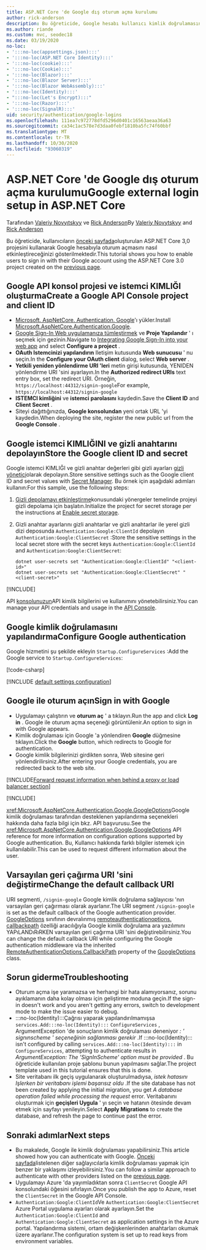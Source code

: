 ```yaml
---
title: ASP.NET Core 'de Google dış oturum açma kurulumu
author: rick-anderson
description: Bu öğreticide, Google hesabı kullanıcı kimlik doğrulamasının mevcut bir ASP.NET Core uygulamasına tümleştirilmesi gösterilmektedir.
ms.author: riande
ms.custom: mvc, seodec18
ms.date: 03/19/2020
no-loc:
- ':::no-loc(appsettings.json):::'
- ':::no-loc(ASP.NET Core Identity):::'
- ':::no-loc(cookie):::'
- ':::no-loc(Cookie):::'
- ':::no-loc(Blazor):::'
- ':::no-loc(Blazor Server):::'
- ':::no-loc(Blazor WebAssembly):::'
- ':::no-loc(Identity):::'
- ":::no-loc(Let's Encrypt):::"
- ':::no-loc(Razor):::'
- ':::no-loc(SignalR):::'
uid: security/authentication/google-logins
ms.openlocfilehash: 111ea7c972778dfd5296d0401c16563aeaa36a63
ms.sourcegitcommit: ca34c1ac578e7d3daa0febf1810ba5fc74f60bbf
ms.translationtype: MT
ms.contentlocale: tr-TR
ms.lasthandoff: 10/30/2020
ms.locfileid: "93060319"
---
```

# <a name="google-external-login-setup-in-aspnet-core"></a><span data-ttu-id="fb098-103">ASP.NET Core 'de Google dış oturum açma kurulumu</span><span class="sxs-lookup"><span data-stu-id="fb098-103">Google external login setup in ASP.NET Core</span></span>

<span data-ttu-id="fb098-104">Tarafından [Valeriy Novyıtskyy](https://github.com/01binary) ve [Rick Anderson](https://twitter.com/RickAndMSFT)</span><span class="sxs-lookup"><span data-stu-id="fb098-104">By [Valeriy Novytskyy](https://github.com/01binary) and [Rick Anderson](https://twitter.com/RickAndMSFT)</span></span>

<span data-ttu-id="fb098-105">Bu öğreticide, kullanıcıların [önceki sayfada](xref:security/authentication/social/index)oluşturulan ASP.NET Core 3,0 projesini kullanarak Google hesabıyla oturum açmasını nasıl etkinleştireceğinizi gösterilmektedir.</span><span class="sxs-lookup"><span data-stu-id="fb098-105">This tutorial shows you how to enable users to sign in with their Google account using the ASP.NET Core 3.0 project created on the [previous page](xref:security/authentication/social/index).</span></span>

## <a name="create-a-google-api-console-project-and-client-id"></a><span data-ttu-id="fb098-106">Google API konsol projesi ve istemci KIMLIĞI oluşturma</span><span class="sxs-lookup"><span data-stu-id="fb098-106">Create a Google API Console project and client ID</span></span>

* <span data-ttu-id="fb098-107">[Microsoft. AspNetCore. Authentication. Google](https://www.nuget.org/packages/Microsoft.AspNetCore.Authentication.Google)'ı yükler.</span><span class="sxs-lookup"><span data-stu-id="fb098-107">Install [Microsoft.AspNetCore.Authentication.Google](https://www.nuget.org/packages/Microsoft.AspNetCore.Authentication.Google).</span></span>
* <span data-ttu-id="fb098-108">[Google Sign-In Web uygulamanıza tümleştirmek](https://developers.google.com/identity/sign-in/web/sign-in) ve **Proje Yapılandır** ' ı seçmek için gezinin.</span><span class="sxs-lookup"><span data-stu-id="fb098-108">Navigate to [Integrating Google Sign-In into your web app](https://developers.google.com/identity/sign-in/web/sign-in) and select **Configure a project** .</span></span>
* <span data-ttu-id="fb098-109">**OAuth Istemcinizi yapılandırın** Iletişim kutusunda **Web sunucusu** ' nu seçin.</span><span class="sxs-lookup"><span data-stu-id="fb098-109">In the **Configure your OAuth client** dialog, select **Web server** .</span></span>
* <span data-ttu-id="fb098-110">**Yetkili yeniden yönlendirme URI 'leri** metin girişi kutusunda, YENIDEN yönlendirme URI 'sini ayarlayın.</span><span class="sxs-lookup"><span data-stu-id="fb098-110">In the **Authorized redirect URIs** text entry box, set the redirect URI.</span></span> <span data-ttu-id="fb098-111">Örneğin, `https://localhost:44312/signin-google`</span><span class="sxs-lookup"><span data-stu-id="fb098-111">For example, `https://localhost:44312/signin-google`</span></span>
* <span data-ttu-id="fb098-112">**ISTEMCI kimliğini** ve **istemci parolasını** kaydedin.</span><span class="sxs-lookup"><span data-stu-id="fb098-112">Save the **Client ID** and **Client Secret** .</span></span>
* <span data-ttu-id="fb098-113">Siteyi dağıttığınızda, **Google konsolundan** yeni ortak URL 'yi kaydedin.</span><span class="sxs-lookup"><span data-stu-id="fb098-113">When deploying the site, register the new public url from the **Google Console** .</span></span>

## <a name="store-the-google-client-id-and-secret"></a><span data-ttu-id="fb098-114">Google istemci KIMLIĞINI ve gizli anahtarını depolayın</span><span class="sxs-lookup"><span data-stu-id="fb098-114">Store the Google client ID and secret</span></span>

<span data-ttu-id="fb098-115">Google istemci KIMLIĞI ve gizli anahtar değerleri gibi gizli ayarları [gizli yönetici](xref:security/app-secrets)olarak depolayın.</span><span class="sxs-lookup"><span data-stu-id="fb098-115">Store sensitive settings such as the Google client ID and secret values with [Secret Manager](xref:security/app-secrets).</span></span> <span data-ttu-id="fb098-116">Bu örnek için aşağıdaki adımları kullanın:</span><span class="sxs-lookup"><span data-stu-id="fb098-116">For this sample, use the following steps:</span></span>

1. <span data-ttu-id="fb098-117">[Gizli depolamayı etkinleştirme](xref:security/app-secrets#enable-secret-storage)konusundaki yönergeler temelinde projeyi gizli depolama için başlatın.</span><span class="sxs-lookup"><span data-stu-id="fb098-117">Initialize the project for secret storage per the instructions at [Enable secret storage](xref:security/app-secrets#enable-secret-storage).</span></span>
1. <span data-ttu-id="fb098-118">Gizli anahtar ayarlarını gizli anahtarlar ve gizli anahtarlar ile yerel gizli dizi deposunda `Authentication:Google:ClientId` depolayın `Authentication:Google:ClientSecret` :</span><span class="sxs-lookup"><span data-stu-id="fb098-118">Store the sensitive settings in the local secret store with the secret keys `Authentication:Google:ClientId` and `Authentication:Google:ClientSecret`:</span></span>

    ```dotnetcli
    dotnet user-secrets set "Authentication:Google:ClientId" "<client-id>"
    dotnet user-secrets set "Authentication:Google:ClientSecret" "<client-secret>"
    ```

[!INCLUDE[](~/includes/environmentVarableColon.md)]

<span data-ttu-id="fb098-119">API [konsolunuzun](https://console.developers.google.com/apis/dashboard)API kimlik bilgilerini ve kullanımını yönetebilirsiniz.</span><span class="sxs-lookup"><span data-stu-id="fb098-119">You can manage your API credentials and usage in the [API Console](https://console.developers.google.com/apis/dashboard).</span></span>

## <a name="configure-google-authentication"></a><span data-ttu-id="fb098-120">Google kimlik doğrulamasını yapılandırma</span><span class="sxs-lookup"><span data-stu-id="fb098-120">Configure Google authentication</span></span>

<span data-ttu-id="fb098-121">Google hizmetini şu şekilde ekleyin `Startup.ConfigureServices` :</span><span class="sxs-lookup"><span data-stu-id="fb098-121">Add the Google service to `Startup.ConfigureServices`:</span></span>

[!code-csharp[](~/security/authentication/social/social-code/3.x/StartupGoogle3x.cs?highlight=11-19)]

[!INCLUDE [default settings configuration](includes/default-settings2-2.md)]

## <a name="sign-in-with-google"></a><span data-ttu-id="fb098-122">Google ile oturum açın</span><span class="sxs-lookup"><span data-stu-id="fb098-122">Sign in with Google</span></span>

* <span data-ttu-id="fb098-123">Uygulamayı çalıştırın ve **oturum aç** ' a tıklayın.</span><span class="sxs-lookup"><span data-stu-id="fb098-123">Run the app and click **Log in** .</span></span> <span data-ttu-id="fb098-124">Google ile oturum açma seçeneği görüntülenir.</span><span class="sxs-lookup"><span data-stu-id="fb098-124">An option to sign in with Google appears.</span></span>
* <span data-ttu-id="fb098-125">Kimlik doğrulaması için Google 'a yönlendiren **Google** düğmesine tıklayın.</span><span class="sxs-lookup"><span data-stu-id="fb098-125">Click the **Google** button, which redirects to Google for authentication.</span></span>
* <span data-ttu-id="fb098-126">Google kimlik bilgilerinizi girdikten sonra, Web sitesine geri yönlendirilirsiniz.</span><span class="sxs-lookup"><span data-stu-id="fb098-126">After entering your Google credentials, you are redirected back to the web site.</span></span>

[!INCLUDE[Forward request information when behind a proxy or load balancer section](includes/forwarded-headers-middleware.md)]

[!INCLUDE[](includes/chain-auth-providers.md)]

<span data-ttu-id="fb098-127"><xref:Microsoft.AspNetCore.Authentication.Google.GoogleOptions>Google kimlik doğrulaması tarafından desteklenen yapılandırma seçenekleri hakkında daha fazla bilgi için bkz. API başvurusu.</span><span class="sxs-lookup"><span data-stu-id="fb098-127">See the <xref:Microsoft.AspNetCore.Authentication.Google.GoogleOptions> API reference for more information on configuration options supported by Google authentication.</span></span> <span data-ttu-id="fb098-128">Bu, Kullanıcı hakkında farklı bilgiler istemek için kullanılabilir.</span><span class="sxs-lookup"><span data-stu-id="fb098-128">This can be used to request different information about the user.</span></span>

## <a name="change-the-default-callback-uri"></a><span data-ttu-id="fb098-129">Varsayılan geri çağırma URI 'sini değiştirme</span><span class="sxs-lookup"><span data-stu-id="fb098-129">Change the default callback URI</span></span>

<span data-ttu-id="fb098-130">URI segmenti, `/signin-google` Google kimlik doğrulama sağlayıcısı 'nın varsayılan geri çağırması olarak ayarlanır.</span><span class="sxs-lookup"><span data-stu-id="fb098-130">The URI segment `/signin-google` is set as the default callback of the Google authentication provider.</span></span> <span data-ttu-id="fb098-131">[GoogleOptions](/dotnet/api/microsoft.aspnetcore.authentication.google.googleoptions) sınıfının devralınmış [remoteauthenticationoptions. callbackpath](/dotnet/api/microsoft.aspnetcore.authentication.remoteauthenticationoptions.callbackpath) özelliği aracılığıyla Google kimlik doğrulama ara yazılımını YAPıLANDıRıRKEN varsayılan geri çağırma URI 'sini değiştirebilirsiniz.</span><span class="sxs-lookup"><span data-stu-id="fb098-131">You can change the default callback URI while configuring the Google authentication middleware via the inherited [RemoteAuthenticationOptions.CallbackPath](/dotnet/api/microsoft.aspnetcore.authentication.remoteauthenticationoptions.callbackpath) property of the [GoogleOptions](/dotnet/api/microsoft.aspnetcore.authentication.google.googleoptions) class.</span></span>

## <a name="troubleshooting"></a><span data-ttu-id="fb098-132">Sorun giderme</span><span class="sxs-lookup"><span data-stu-id="fb098-132">Troubleshooting</span></span>

* <span data-ttu-id="fb098-133">Oturum açma işe yaramazsa ve herhangi bir hata alamıyorsanız, sorunu ayıklamanın daha kolay olması için geliştirme moduna geçin.</span><span class="sxs-lookup"><span data-stu-id="fb098-133">If the sign-in doesn't work and you aren't getting any errors, switch to development mode to make the issue easier to debug.</span></span>
* <span data-ttu-id="fb098-134">:::no-loc(Identity):::Çağrısı yaparak yapılandırılmamışsa `services.Add:::no-loc(Identity):::` `ConfigureServices` , ArgumentException 'de sonuçların kimlik doğrulaması deneniyor *: ' signınscheme ' seçeneğinin sağlanması gerekir* .</span><span class="sxs-lookup"><span data-stu-id="fb098-134">If :::no-loc(Identity)::: isn't configured by calling `services.Add:::no-loc(Identity):::` in `ConfigureServices`, attempting to authenticate results in *ArgumentException: The 'SignInScheme' option must be provided* .</span></span> <span data-ttu-id="fb098-135">Bu öğreticide kullanılan proje şablonu bunun yapılmasını sağlar.</span><span class="sxs-lookup"><span data-stu-id="fb098-135">The project template used in this tutorial ensures that this is done.</span></span>
* <span data-ttu-id="fb098-136">Site veritabanı ilk geçiş uygulanarak oluşturulmadıysa, *istek hatasını Işlerken bir veritabanı işlemi başarısız oldu* .</span><span class="sxs-lookup"><span data-stu-id="fb098-136">If the site database has not been created by applying the initial migration, you get *A database operation failed while processing the request* error.</span></span> <span data-ttu-id="fb098-137">Veritabanını oluşturmak için **geçişleri Uygula** ' yı seçin ve hatanın ötesinde devam etmek için sayfayı yenileyin.</span><span class="sxs-lookup"><span data-stu-id="fb098-137">Select **Apply Migrations** to create the database, and refresh the page to continue past the error.</span></span>

## <a name="next-steps"></a><span data-ttu-id="fb098-138">Sonraki adımlar</span><span class="sxs-lookup"><span data-stu-id="fb098-138">Next steps</span></span>

* <span data-ttu-id="fb098-139">Bu makalede, Google ile kimlik doğrulaması yapabilirsiniz.</span><span class="sxs-lookup"><span data-stu-id="fb098-139">This article showed how you can authenticate with Google.</span></span> <span data-ttu-id="fb098-140">[Önceki sayfada](xref:security/authentication/social/index)listelenen diğer sağlayıcılarla kimlik doğrulaması yapmak için benzer bir yaklaşımı izleyebilirsiniz.</span><span class="sxs-lookup"><span data-stu-id="fb098-140">You can follow a similar approach to authenticate with other providers listed on the [previous page](xref:security/authentication/social/index).</span></span>
* <span data-ttu-id="fb098-141">Uygulamayı Azure 'da yayımladıktan sonra `ClientSecret` Google API konsolundaki öğesini sıfırlayın.</span><span class="sxs-lookup"><span data-stu-id="fb098-141">Once you publish the app to Azure, reset the `ClientSecret` in the Google API Console.</span></span>
* <span data-ttu-id="fb098-142">`Authentication:Google:ClientId`Ve `Authentication:Google:ClientSecret` Azure Portal uygulama ayarları olarak ayarlayın.</span><span class="sxs-lookup"><span data-stu-id="fb098-142">Set the `Authentication:Google:ClientId` and `Authentication:Google:ClientSecret` as application settings in the Azure portal.</span></span> <span data-ttu-id="fb098-143">Yapılandırma sistemi, ortam değişkenlerinden anahtarları okumak üzere ayarlanır.</span><span class="sxs-lookup"><span data-stu-id="fb098-143">The configuration system is set up to read keys from environment variables.</span></span>
